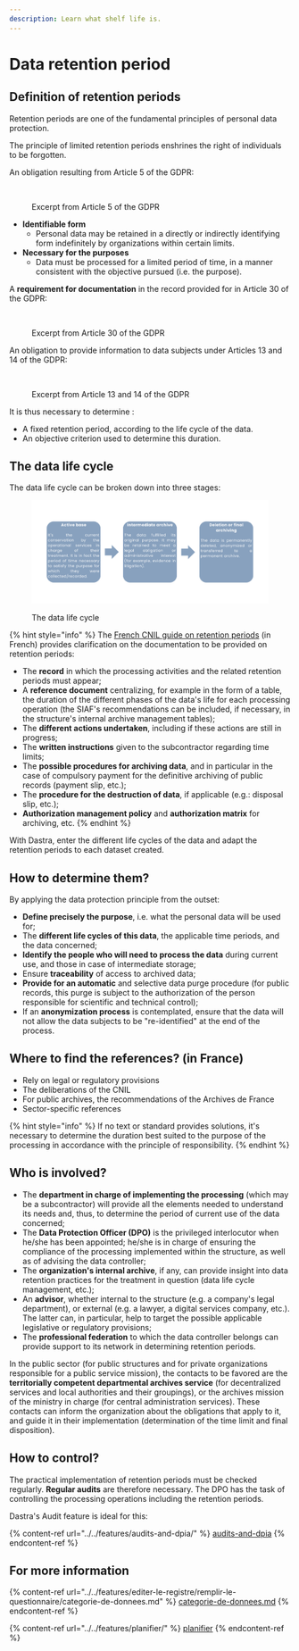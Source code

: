 ```yaml
---
description: Learn what shelf life is.
---
```


# Data retention period

## Definition of retention periods

Retention periods are one of the fundamental principles of personal data protection.&#x20;

The principle of limited retention periods enshrines the right of individuals to be forgotten.&#x20;

An obligation resulting from Article 5 of the GDPR:

<figure><img src="../../.gitbook/assets/Capture d’écran 2023-05-22 à 16.20.41.png" alt=""><figcaption><p>Excerpt from Article 5 of the GDPR</p></figcaption></figure>

* **Identifiable form**&#x20;
  * Personal data may be retained in a directly or indirectly identifying form indefinitely by organizations within certain limits.&#x20;
* **Necessary for the purposes**&#x20;
  * Data must be processed for a limited period of time, in a manner consistent with the objective pursued (i.e. the purpose).

A **requirement for documentation** in the record provided for in Article 30 of the GDPR:

<figure><img src="../../.gitbook/assets/Capture d’écran 2023-05-22 à 16.25.02.png" alt=""><figcaption><p>Excerpt from Article 30 of the GDPR</p></figcaption></figure>

An obligation to provide information to data subjects under Articles 13 and 14 of the GDPR:

<figure><img src="../../.gitbook/assets/Capture d’écran 2023-05-22 à 16.26.35.png" alt=""><figcaption><p>Excerpt from Article 13 and 14 of the GDPR</p></figcaption></figure>

It is thus necessary to determine :&#x20;

* A fixed retention period, according to the life cycle of the data.&#x20;
* An objective criterion used to determine this duration.

## The data life cycle&#x20;

The data life cycle can be broken down into three stages:

<figure><img src="../../.gitbook/assets/The life cycle of the data.png" alt=""><figcaption><p>The data life cycle</p></figcaption></figure>

{% hint style="info" %}
The [French CNIL guide on retention periods](https://www.cnil.fr/sites/default/files/atoms/files/guide\_durees\_de\_conservation.pdf) (in French) provides clarification on the documentation to be provided on retention periods:&#x20;

* The **record** in which the processing activities and the related retention periods must appear;&#x20;
* A **reference document** centralizing, for example in the form of a table, the duration of the different phases of the data's life for each processing operation (the SIAF's recommendations can be included, if necessary, in the structure's internal archive management tables);&#x20;
* The **different actions undertaken**, including if these actions are still in progress;&#x20;
* The **written instructions** given to the subcontractor regarding time limits;
* The **possible procedures for archiving data**, and in particular in the case of compulsory payment for the definitive archiving of public records (payment slip, etc.);&#x20;
* The **procedure for the destruction of data**, if applicable (e.g.: disposal slip, etc.);&#x20;
* **Authorization management policy** and **authorization matrix** for archiving, etc.
{% endhint %}

With Dastra, enter the different life cycles of the data and adapt the retention periods to each dataset created.

## How to determine them?

By applying the data protection principle from the outset:&#x20;

* **Define precisely the purpose**, i.e. what the personal data will be used for;&#x20;
* The **different life cycles of this data**, the applicable time periods, and the data concerned;&#x20;
* **Identify the people who will need to process the data** during current use, and those in case of intermediate storage;&#x20;
* Ensure **traceability** of access to archived data;&#x20;
* **Provide for an automatic** and selective data purge procedure (for public records, this purge is subject to the authorization of the person responsible for scientific and technical control);&#x20;
* If an **anonymization process** is contemplated, ensure that the data will not allow the data subjects to be "re-identified" at the end of the process.

## Where to find the references? (in France)

* Rely on legal or regulatory provisions&#x20;
* The deliberations of the CNIL&#x20;
* For public archives, the recommendations of the Archives de France&#x20;
* Sector-specific references

{% hint style="info" %}
If no text or standard provides solutions, it's necessary to determine the duration best suited to the purpose of the processing in accordance with the principle of responsibility.
{% endhint %}

## Who is involved?

* The **department in charge of implementing the processing** (which may be a subcontractor) will provide all the elements needed to understand its needs and, thus, to determine the period of current use of the data concerned;
* The **Data Protection Officer (DPO)** is the privileged interlocutor when he/she has been appointed; he/she is in charge of ensuring the compliance of the processing implemented within the structure, as well as of advising the data controller;
* The **organization's internal archive**, if any, can provide insight into data retention practices for the treatment in question (data life cycle management, etc.);
* An **advisor**, whether internal to the structure (e.g. a company's legal department), or external (e.g. a lawyer, a digital services company, etc.). The latter can, in particular, help to target the possible applicable legislative or regulatory provisions;
* The **professional federation** to which the data controller belongs can provide support to its network in determining retention periods.

In the public sector (for public structures and for private organizations responsible for a public service mission), the contacts to be favored are the **territorially competent departmental archives service** (for decentralized services and local authorities and their groupings), or the archives mission of the ministry in charge (for central administration services). These contacts can inform the organization about the obligations that apply to it, and guide it in their implementation (determination of the time limit and final disposition).

## How to control?

The practical implementation of retention periods must be checked regularly. **Regular audits** are therefore necessary. The DPO has the task of controlling the processing operations including the retention periods.

Dastra's Audit feature is ideal for this:

{% content-ref url="../../features/audits-and-dpia/" %}
[audits-and-dpia](../../features/audits-and-dpia/)
{% endcontent-ref %}

## For more information

{% content-ref url="../../features/editer-le-registre/remplir-le-questionnaire/categorie-de-donnees.md" %}
[categorie-de-donnees.md](../../features/editer-le-registre/remplir-le-questionnaire/categorie-de-donnees.md)
{% endcontent-ref %}

{% content-ref url="../../features/planifier/" %}
[planifier](../../features/planifier/)
{% endcontent-ref %}
